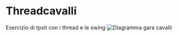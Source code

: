 # Threadcavalli
Esercizio di tpsit con i thread e le swing
![Diagramma gara cavalli](https://user-images.githubusercontent.com/50982851/80861657-3b757280-8c70-11ea-9d06-f089d86dcb6e.png)
